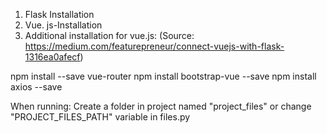 1. Flask Installation
2. Vue. js-Installation
3. Additional installation for vue.js: (Source: https://medium.com/featurepreneur/connect-vuejs-with-flask-1316ea0afecf)

npm install --save vue-router
npm install bootstrap-vue --save
npm install axios --save


When running: 
Create a folder in project named "project_files" or change "PROJECT_FILES_PATH" variable in files.py
